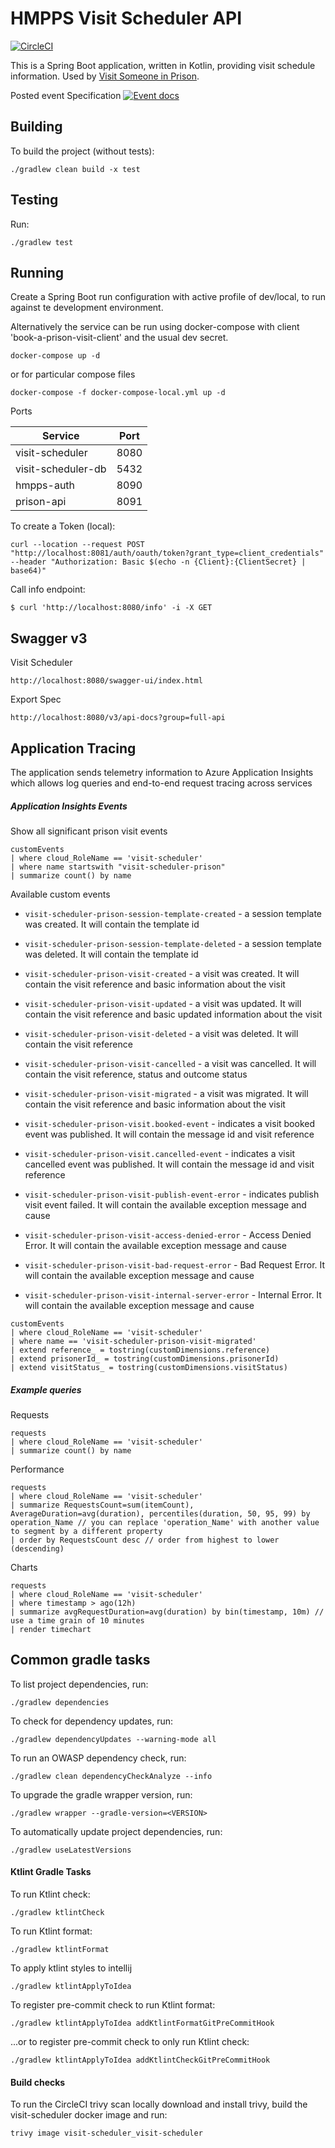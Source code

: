# HMPPS Visit Scheduler API

[![CircleCI](https://circleci.com/gh/ministryofjustice/visit-scheduler/tree/main.svg?style=shield)](https://app.circleci.com/pipelines/github/ministryofjustice/visit-scheduler)

This is a Spring Boot application, written in Kotlin, providing visit schedule information. Used by [Visit Someone in Prison](https://github.com/ministryofjustice/book-a-prison-visit-staff-ui).

Posted event Specification [![Event docs](https://img.shields.io/badge/Event_docs-view-85EA2D.svg)](https://studio.asyncapi.com/?url=https://raw.githubusercontent.com/ministryofjustice/visit-scheduler/main/visit-scheduler-event-specification.yaml)

## Building

To build the project (without tests):
```
./gradlew clean build -x test
```

## Testing

Run:
```
./gradlew test 
```

## Running

Create a Spring Boot run configuration with active profile of dev/local, to run against te development environment.

Alternatively the service can be run using docker-compose with client 'book-a-prison-visit-client' and the usual dev secret.
```
docker-compose up -d
```
or for particular compose files
```
docker-compose -f docker-compose-local.yml up -d
```
Ports

| Service            | Port |  
|--------------------|------|
| visit-scheduler    | 8080 |
| visit-scheduler-db | 5432 |
| hmpps-auth         | 8090 |
| prison-api         | 8091 |

To create a Token (local):
```
curl --location --request POST "http://localhost:8081/auth/oauth/token?grant_type=client_credentials" --header "Authorization: Basic $(echo -n {Client}:{ClientSecret} | base64)"
```

Call info endpoint:
```
$ curl 'http://localhost:8080/info' -i -X GET
```

## Swagger v3
Visit Scheduler
```
http://localhost:8080/swagger-ui/index.html
```

Export Spec
```
http://localhost:8080/v3/api-docs?group=full-api
```

## Application Tracing
The application sends telemetry information to Azure Application Insights which allows log queries and end-to-end request tracing across services

##### Application Insights Events

Show all significant prison visit events
```azure
customEvents 
| where cloud_RoleName == 'visit-scheduler' 
| where name startswith "visit-scheduler-prison" 
| summarize count() by name
```

Available custom events
- `visit-scheduler-prison-session-template-created` - a session template was created. It will contain the template id
- `visit-scheduler-prison-session-template-deleted` - a session template was deleted. It will contain the template id

- `visit-scheduler-prison-visit-created` - a visit was created. It will contain the visit reference and basic information about the visit
- `visit-scheduler-prison-visit-updated` - a visit was updated. It will contain the visit reference and basic updated information about the visit
- `visit-scheduler-prison-visit-deleted` - a visit was deleted. It will contain the visit reference
- `visit-scheduler-prison-visit-cancelled` - a visit was cancelled. It will contain the visit reference, status and outcome status
- `visit-scheduler-prison-visit-migrated` - a visit was migrated. It will contain the visit reference and basic information about the visit

- `visit-scheduler-prison-visit.booked-event` - indicates a visit booked event was published. It will contain the message id and visit reference
- `visit-scheduler-prison-visit.cancelled-event` - indicates a visit cancelled event was published. It will contain the message id and visit reference

- `visit-scheduler-prison-visit-publish-event-error` - indicates publish visit event failed. It will contain the available exception message and cause
- `visit-scheduler-prison-visit-access-denied-error` - Access Denied Error. It will contain the available exception message and cause
- `visit-scheduler-prison-visit-bad-request-error` - Bad Request Error. It will contain the available exception message and cause
- `visit-scheduler-prison-visit-internal-server-error` - Internal Error. It will contain the available exception message and cause

```azure
customEvents 
| where cloud_RoleName == 'visit-scheduler' 
| where name == 'visit-scheduler-prison-visit-migrated'
| extend reference_ = tostring(customDimensions.reference)
| extend prisonerId_ = tostring(customDimensions.prisonerId)
| extend visitStatus_ = tostring(customDimensions.visitStatus)
```

##### Example queries

Requests
```azure
requests 
| where cloud_RoleName == 'visit-scheduler' 
| summarize count() by name
```

Performance
```azure
requests
| where cloud_RoleName == 'visit-scheduler' 
| summarize RequestsCount=sum(itemCount), AverageDuration=avg(duration), percentiles(duration, 50, 95, 99) by operation_Name // you can replace 'operation_Name' with another value to segment by a different property
| order by RequestsCount desc // order from highest to lower (descending)
```

Charts
```azure
requests
| where cloud_RoleName == 'visit-scheduler' 
| where timestamp > ago(12h) 
| summarize avgRequestDuration=avg(duration) by bin(timestamp, 10m) // use a time grain of 10 minutes
| render timechart
```
    
## Common gradle tasks

To list project dependencies, run:

```
./gradlew dependencies
``` 

To check for dependency updates, run:
```
./gradlew dependencyUpdates --warning-mode all
```

To run an OWASP dependency check, run:
```
./gradlew clean dependencyCheckAnalyze --info
```

To upgrade the gradle wrapper version, run:
```
./gradlew wrapper --gradle-version=<VERSION>
```

To automatically update project dependencies, run:
```
./gradlew useLatestVersions
```

#### Ktlint Gradle Tasks

To run Ktlint check:
```
./gradlew ktlintCheck
```

To run Ktlint format:
```
./gradlew ktlintFormat
```

To apply ktlint styles to intellij
```
./gradlew ktlintApplyToIdea
```

To register pre-commit check to run Ktlint format:
```
./gradlew ktlintApplyToIdea addKtlintFormatGitPreCommitHook 
```

...or to register pre-commit check to only run Ktlint check:
```
./gradlew ktlintApplyToIdea addKtlintCheckGitPreCommitHook
```

#### Build checks

To run the CircleCI trivy scan locally download and install trivy, build the visit-scheduler docker image and run:
```
trivy image visit-scheduler_visit-scheduler
```
